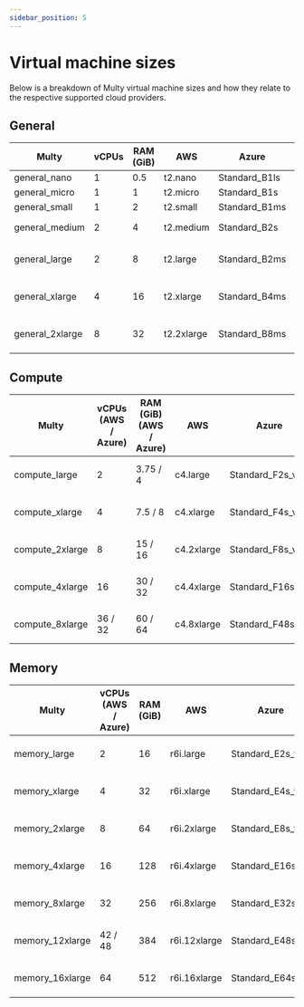 ```yaml
---
sidebar_position: 5
---
```


# Virtual machine sizes

Below is a breakdown of Multy virtual machine sizes and how they relate to the respective supported cloud providers.

## General

| Multy           | vCPUs | RAM (GiB) | AWS        | Azure         | GCP
| --------------- | ----- | --------- | ---------- | ------------- | ------------
| general_nano    | 1     | 0.5       | t2.nano    | Standard_B1ls | f1-micro
| general_micro   | 1     | 1         | t2.micro   | Standard_B1s  | e2-micro
| general_small   | 1     | 2         | t2.small   | Standard_B1ms | e2-small
| general_medium  | 2     | 4         | t2.medium  | Standard_B2s  | e2-medium
| general_large   | 2     | 8         | t2.large   | Standard_B2ms | e2-standard-2
| general_xlarge  | 4     | 16        | t2.xlarge  | Standard_B4ms | e2-standard-4
| general_2xlarge | 8     | 32        | t2.2xlarge | Standard_B8ms | e2-standard-8

## Compute

| Multy           | vCPUs (AWS / Azure) | RAM (GiB) (AWS / Azure) | AWS        | Azure            | GCP            |
| --------------- | ------------------- | ----------------------- | ---------- | ---------------- |----------------|
| compute_large   | 2                   | 3.75 / 4                | c4.large   | Standard_F2s_v2  | c2d-highcpu-2  |
| compute_xlarge  | 4                   | 7.5 / 8                 | c4.xlarge  | Standard_F4s_v2  | c2d-highcpu-4  |
| compute_2xlarge | 8                   | 15 / 16                 | c4.2xlarge | Standard_F8s_v2  | c2d-highcpu-8  |
| compute_4xlarge | 16                  | 30 / 32                 | c4.4xlarge | Standard_F16s_v2 | c2d-highcpu-16 |
| compute_8xlarge | 36 / 32             | 60 / 64                 | c4.8xlarge | Standard_F48s_v2 | c2d-highcpu-32 |

## Memory

| Multy           | vCPUs (AWS / Azure) | RAM (GiB) | AWS          | Azure            | GCP           |
| --------------- | ------------------- | --------- | ------------ |------------------|---------------|
| memory_large    | 2                   | 16        | r6i.large    | Standard_E2s_v5  | e2-highmem-2  |
| memory_xlarge   | 4                   | 32        | r6i.xlarge   | Standard_E4s_v5  | e2-highmem-4  |
| memory_2xlarge  | 8                   | 64        | r6i.2xlarge  | Standard_E8s_v5  | e2-highmem-8  |
| memory_4xlarge  | 16                  | 128       | r6i.4xlarge  | Standard_E16s_v5 | e2-highmem-16 |
| memory_8xlarge  | 32                  | 256       | r6i.8xlarge  | Standard_E32s_v5 | e2-highmem-32 |
| memory_12xlarge | 42 / 48             | 384       | r6i.12xlarge | Standard_E48s_v5 | e2-highmem-48 |
| memory_16xlarge | 64                  | 512       | r6i.16xlarge | Standard_E64s_v5 | e2-highmem-64 |

